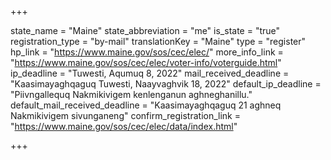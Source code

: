 +++

state_name = "Maine"
state_abbreviation = "me"
is_state = "true"
registration_type = "by-mail"
translationKey = "Maine"
type = "register"
hp_link = "https://www.maine.gov/sos/cec/elec/"
more_info_link = "https://www.maine.gov/sos/cec/elec/voter-info/voterguide.html"
ip_deadline = "Tuwesti, Aqumuq 8, 2022"
mail_received_deadline = "Kaasimayaghqaguq Tuwesti, Naayvaghvik 18, 2022"
default_ip_deadline = "Piivngallequq Nakmikivigem kenlenganun aghneghanillu."
default_mail_received_deadline = "Kaasimayaghqaguq 21 aghneq Nakmikivigem sivunganeng"
confirm_registration_link = "https://www.maine.gov/sos/cec/elec/data/index.html"

+++